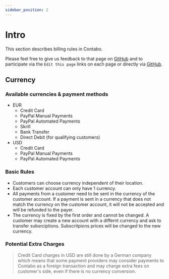 ```yaml
---
sidebar_position: 2
---
```


# Intro

This section describes billing rules in Contabo.

Please feel free to give us feedback to that page on [GitHub](https://github.com/contabo/docs/issues) and to participate via the `Edit this page` links on each page or directly via [GitHub](https://github.com/contabo/docs).

## Currency
### Available currencies & payment methods
 -  EUR
    - Credit Card
    - PayPal Manual Payments
    - PayPal Automated Payments
    - Skrill
    - Bank Transfer
    - Direct Debit (for qualifying customers)
 -  USD
    - Credit Card
    - PayPal Manual Payments
    - PayPal Automated Payments
### Basic Rules
 -  Customers can choose currency independent of their location.
 -  Each customer account can only have 1 currency. 
 -  All payments from a customer need to be sent in the currency of the customer account. If a payment is sent in a currency that does not match the currency on the customer account, it will not be accepted and will be refunded to the payer.
 -  The currency is fixed by the first order and cannot be changed. A customer may create a new account with a differnt currency and ask to transfer subsrciptions. Subscritpions prices will be changed to the new currency.
### Potential Extra Charges
>  Credit Card charges in USD are still done by a German company which means that some payment providers may consider payments to Contabo as a foreign transaction and may charge extra fees on customer's side, even if there is no currency conversion.
